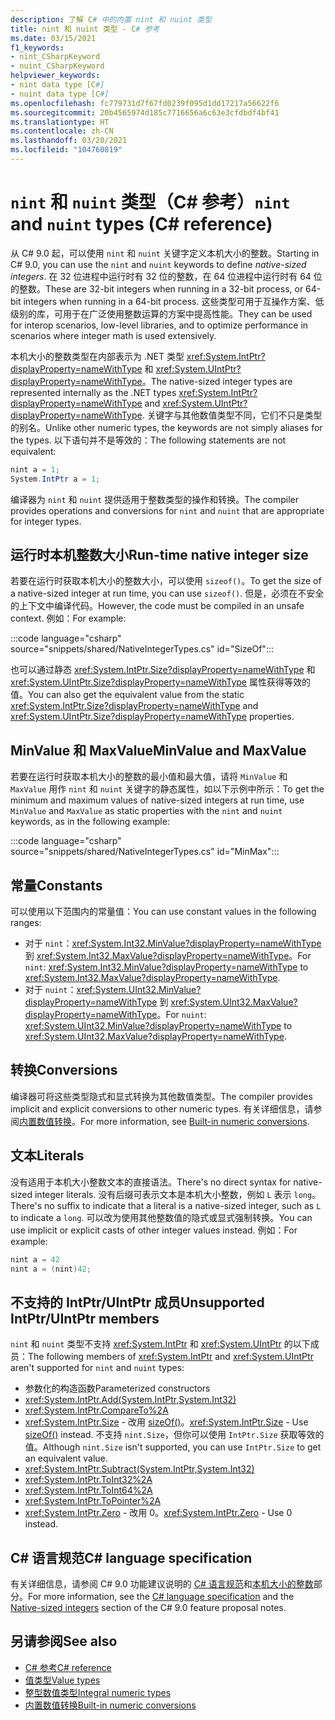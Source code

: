 ```yaml
---
description: 了解 C# 中的内置 nint 和 nuint 类型
title: nint 和 nuint 类型 - C# 参考
ms.date: 03/15/2021
f1_keywords:
- nint_CSharpKeyword
- nuint_CSharpKeyword
helpviewer_keywords:
- nint data type [C#]
- nuint data type [C#]
ms.openlocfilehash: fc779731d7f67fd0239f095d1dd17217a56622f6
ms.sourcegitcommit: 20b4565974d185c7716656a6c63e3cfdbdf4bf41
ms.translationtype: HT
ms.contentlocale: zh-CN
ms.lasthandoff: 03/20/2021
ms.locfileid: "104760819"
---
```

# <a name="nint-and-nuint-types-c-reference"></a><span data-ttu-id="c9592-103">`nint` 和 `nuint` 类型（C# 参考）</span><span class="sxs-lookup"><span data-stu-id="c9592-103">`nint` and `nuint` types (C# reference)</span></span>

<span data-ttu-id="c9592-104">从 C# 9.0 起，可以使用 `nint` 和 `nuint` 关键字定义本机大小的整数。</span><span class="sxs-lookup"><span data-stu-id="c9592-104">Starting in C# 9.0, you can use the `nint` and `nuint` keywords to define *native-sized integers*.</span></span> <span data-ttu-id="c9592-105">在 32 位进程中运行时有 32 位的整数，在 64 位进程中运行时有 64 位的整数。</span><span class="sxs-lookup"><span data-stu-id="c9592-105">These are 32-bit integers when running in a 32-bit process, or 64-bit integers when running in a 64-bit process.</span></span> <span data-ttu-id="c9592-106">这些类型可用于互操作方案、低级别的库，可用于在广泛使用整数运算的方案中提高性能。</span><span class="sxs-lookup"><span data-stu-id="c9592-106">They can be used for interop scenarios, low-level libraries, and to optimize performance in scenarios where integer math is used extensively.</span></span>

<span data-ttu-id="c9592-107">本机大小的整数类型在内部表示为 .NET 类型 <xref:System.IntPtr?displayProperty=nameWithType> 和 <xref:System.UIntPtr?displayProperty=nameWithType>。</span><span class="sxs-lookup"><span data-stu-id="c9592-107">The native-sized integer types are represented internally as the .NET types <xref:System.IntPtr?displayProperty=nameWithType> and <xref:System.UIntPtr?displayProperty=nameWithType>.</span></span> <span data-ttu-id="c9592-108">关键字与其他数值类型不同，它们不只是类型的别名。</span><span class="sxs-lookup"><span data-stu-id="c9592-108">Unlike other numeric types, the keywords are not simply aliases for the types.</span></span> <span data-ttu-id="c9592-109">以下语句并不是等效的：</span><span class="sxs-lookup"><span data-stu-id="c9592-109">The following statements are not equivalent:</span></span>

```csharp
nint a = 1;
System.IntPtr a = 1;
```

<span data-ttu-id="c9592-110">编译器为 `nint` 和 `nuint` 提供适用于整数类型的操作和转换。</span><span class="sxs-lookup"><span data-stu-id="c9592-110">The compiler provides operations and conversions for `nint` and `nuint` that are appropriate for integer types.</span></span>

## <a name="run-time-native-integer-size"></a><span data-ttu-id="c9592-111">运行时本机整数大小</span><span class="sxs-lookup"><span data-stu-id="c9592-111">Run-time native integer size</span></span>

<span data-ttu-id="c9592-112">若要在运行时获取本机大小的整数大小，可以使用 `sizeof()`。</span><span class="sxs-lookup"><span data-stu-id="c9592-112">To get the size of a native-sized integer at run time, you can use `sizeof()`.</span></span> <span data-ttu-id="c9592-113">但是，必须在不安全的上下文中编译代码。</span><span class="sxs-lookup"><span data-stu-id="c9592-113">However, the code must be compiled in an unsafe context.</span></span> <span data-ttu-id="c9592-114">例如：</span><span class="sxs-lookup"><span data-stu-id="c9592-114">For example:</span></span>

:::code language="csharp" source="snippets/shared/NativeIntegerTypes.cs" id="SizeOf":::

<span data-ttu-id="c9592-115">也可以通过静态 <xref:System.IntPtr.Size?displayProperty=nameWithType> 和 <xref:System.UIntPtr.Size?displayProperty=nameWithType> 属性获得等效的值。</span><span class="sxs-lookup"><span data-stu-id="c9592-115">You can also get the equivalent value from the static <xref:System.IntPtr.Size?displayProperty=nameWithType> and <xref:System.UIntPtr.Size?displayProperty=nameWithType> properties.</span></span>

## <a name="minvalue-and-maxvalue"></a><span data-ttu-id="c9592-116">MinValue 和 MaxValue</span><span class="sxs-lookup"><span data-stu-id="c9592-116">MinValue and MaxValue</span></span>

<span data-ttu-id="c9592-117">若要在运行时获取本机大小的整数的最小值和最大值，请将 `MinValue` 和 `MaxValue` 用作 `nint` 和 `nuint` 关键字的静态属性，如以下示例中所示：</span><span class="sxs-lookup"><span data-stu-id="c9592-117">To get the minimum and maximum values of native-sized integers at run time, use `MinValue` and `MaxValue` as static properties with the `nint` and `nuint` keywords, as in the following example:</span></span>

:::code language="csharp" source="snippets/shared/NativeIntegerTypes.cs" id="MinMax":::

## <a name="constants"></a><span data-ttu-id="c9592-118">常量</span><span class="sxs-lookup"><span data-stu-id="c9592-118">Constants</span></span>

<span data-ttu-id="c9592-119">可以使用以下范围内的常量值：</span><span class="sxs-lookup"><span data-stu-id="c9592-119">You can use constant values in the following ranges:</span></span>

* <span data-ttu-id="c9592-120">对于 `nint`：<xref:System.Int32.MinValue?displayProperty=nameWithType> 到 <xref:System.Int32.MaxValue?displayProperty=nameWithType>。</span><span class="sxs-lookup"><span data-stu-id="c9592-120">For `nint`: <xref:System.Int32.MinValue?displayProperty=nameWithType> to <xref:System.Int32.MaxValue?displayProperty=nameWithType>.</span></span>
* <span data-ttu-id="c9592-121">对于 `nuint`：<xref:System.UInt32.MinValue?displayProperty=nameWithType> 到 <xref:System.UInt32.MaxValue?displayProperty=nameWithType>。</span><span class="sxs-lookup"><span data-stu-id="c9592-121">For `nuint`: <xref:System.UInt32.MinValue?displayProperty=nameWithType> to <xref:System.UInt32.MaxValue?displayProperty=nameWithType>.</span></span>

## <a name="conversions"></a><span data-ttu-id="c9592-122">转换</span><span class="sxs-lookup"><span data-stu-id="c9592-122">Conversions</span></span>

<span data-ttu-id="c9592-123">编译器可将这些类型隐式和显式转换为其他数值类型。</span><span class="sxs-lookup"><span data-stu-id="c9592-123">The compiler provides implicit and explicit conversions to other numeric types.</span></span> <span data-ttu-id="c9592-124">有关详细信息，请参阅[内置数值转换](numeric-conversions.md)。</span><span class="sxs-lookup"><span data-stu-id="c9592-124">For more information, see [Built-in numeric conversions](numeric-conversions.md).</span></span>

## <a name="literals"></a><span data-ttu-id="c9592-125">文本</span><span class="sxs-lookup"><span data-stu-id="c9592-125">Literals</span></span>

<span data-ttu-id="c9592-126">没有适用于本机大小整数文本的直接语法。</span><span class="sxs-lookup"><span data-stu-id="c9592-126">There's no direct syntax for native-sized integer literals.</span></span> <span data-ttu-id="c9592-127">没有后缀可表示文本是本机大小整数，例如 `L` 表示 `long`。</span><span class="sxs-lookup"><span data-stu-id="c9592-127">There's no suffix to indicate that a literal is a native-sized integer, such as `L` to indicate a `long`.</span></span> <span data-ttu-id="c9592-128">可以改为使用其他整数值的隐式或显式强制转换。</span><span class="sxs-lookup"><span data-stu-id="c9592-128">You can use implicit or explicit casts of other integer values instead.</span></span> <span data-ttu-id="c9592-129">例如：</span><span class="sxs-lookup"><span data-stu-id="c9592-129">For example:</span></span>

```csharp
nint a = 42
nint a = (nint)42;
```

## <a name="unsupported-intptruintptr-members"></a><span data-ttu-id="c9592-130">不支持的 IntPtr/UIntPtr 成员</span><span class="sxs-lookup"><span data-stu-id="c9592-130">Unsupported IntPtr/UIntPtr members</span></span>

<span data-ttu-id="c9592-131">`nint` 和 `nuint` 类型不支持 <xref:System.IntPtr> 和 <xref:System.UIntPtr> 的以下成员：</span><span class="sxs-lookup"><span data-stu-id="c9592-131">The following members of <xref:System.IntPtr> and <xref:System.UIntPtr> aren't supported for `nint` and `nuint` types:</span></span>

* <span data-ttu-id="c9592-132">参数化的构造函数</span><span class="sxs-lookup"><span data-stu-id="c9592-132">Parameterized constructors</span></span>
* <xref:System.IntPtr.Add(System.IntPtr,System.Int32)>
* <xref:System.IntPtr.CompareTo%2A>
* <span data-ttu-id="c9592-133"><xref:System.IntPtr.Size> - 改用 [sizeOf()](#run-time-native-integer-size)。</span><span class="sxs-lookup"><span data-stu-id="c9592-133"><xref:System.IntPtr.Size> - Use [sizeOf()](#run-time-native-integer-size) instead.</span></span> <span data-ttu-id="c9592-134">不支持 `nint.Size`，但你可以使用 `IntPtr.Size` 获取等效的值。</span><span class="sxs-lookup"><span data-stu-id="c9592-134">Although `nint.Size` isn't supported, you can use `IntPtr.Size` to get an equivalent value.</span></span>
* <xref:System.IntPtr.Subtract(System.IntPtr,System.Int32)>
* <xref:System.IntPtr.ToInt32%2A>
* <xref:System.IntPtr.ToInt64%2A>
* <xref:System.IntPtr.ToPointer%2A>
* <span data-ttu-id="c9592-135"><xref:System.IntPtr.Zero> - 改用 0。</span><span class="sxs-lookup"><span data-stu-id="c9592-135"><xref:System.IntPtr.Zero> - Use 0 instead.</span></span>

## <a name="c-language-specification"></a><span data-ttu-id="c9592-136">C# 语言规范</span><span class="sxs-lookup"><span data-stu-id="c9592-136">C# language specification</span></span>

<span data-ttu-id="c9592-137">有关详细信息，请参阅 C# 9.0 功能建议说明的 [C# 语言规范](~/_csharplang/spec/introduction.md)和[本机大小的整数](~/_csharplang/proposals/csharp-9.0/native-integers.md)部分。</span><span class="sxs-lookup"><span data-stu-id="c9592-137">For more information, see the [C# language specification](~/_csharplang/spec/introduction.md) and the [Native-sized integers](~/_csharplang/proposals/csharp-9.0/native-integers.md) section of the C# 9.0 feature proposal notes.</span></span>

## <a name="see-also"></a><span data-ttu-id="c9592-138">另请参阅</span><span class="sxs-lookup"><span data-stu-id="c9592-138">See also</span></span>

- [<span data-ttu-id="c9592-139">C# 参考</span><span class="sxs-lookup"><span data-stu-id="c9592-139">C# reference</span></span>](../index.md)
- [<span data-ttu-id="c9592-140">值类型</span><span class="sxs-lookup"><span data-stu-id="c9592-140">Value types</span></span>](value-types.md)
- [<span data-ttu-id="c9592-141">整型数值类型</span><span class="sxs-lookup"><span data-stu-id="c9592-141">Integral numeric types</span></span>](integral-numeric-types.md)
- [<span data-ttu-id="c9592-142">内置数值转换</span><span class="sxs-lookup"><span data-stu-id="c9592-142">Built-in numeric conversions</span></span>](numeric-conversions.md)
